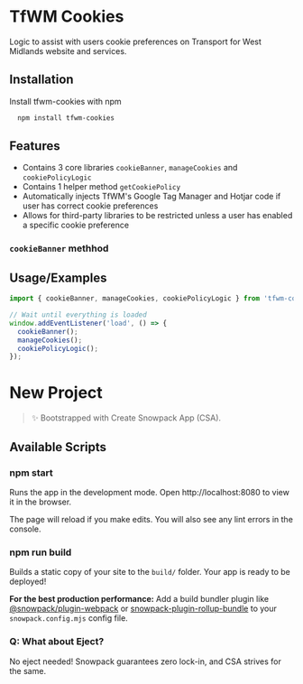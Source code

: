 # TfWM Cookies

Logic to assist with users cookie preferences on Transport for West Midlands website and services.

## Installation

Install tfwm-cookies with npm

```bash
  npm install tfwm-cookies
```

## Features

- Contains 3 core libraries `cookieBanner`, `manageCookies` and `cookiePolicyLogic`
- Contains 1 helper method `getCookiePolicy`
- Automatically injects TfWM's Google Tag Manager and Hotjar code if user has correct cookie preferences
- Allows for third-party libraries to be restricted unless a user has enabled a specific cookie preference

### `cookieBanner` methhod

## Usage/Examples

```javascript
import { cookieBanner, manageCookies, cookiePolicyLogic } from 'tfwm-cookies';

// Wait until everything is loaded
window.addEventListener('load', () => {
  cookieBanner();
  manageCookies();
  cookiePolicyLogic();
});
```

# New Project

> ✨ Bootstrapped with Create Snowpack App (CSA).

## Available Scripts

### npm start

Runs the app in the development mode.
Open http://localhost:8080 to view it in the browser.

The page will reload if you make edits.
You will also see any lint errors in the console.

### npm run build

Builds a static copy of your site to the `build/` folder.
Your app is ready to be deployed!

**For the best production performance:** Add a build bundler plugin like [@snowpack/plugin-webpack](https://github.com/snowpackjs/snowpack/tree/main/plugins/plugin-webpack) or [snowpack-plugin-rollup-bundle](https://github.com/ParamagicDev/snowpack-plugin-rollup-bundle) to your `snowpack.config.mjs` config file.

### Q: What about Eject?

No eject needed! Snowpack guarantees zero lock-in, and CSA strives for the same.

